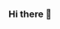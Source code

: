### Hi there 👋

<!--
**rennahweng/rennahweng** is a ✨ _special_ ✨ repository because its `README.md` (this file) appears on your GitHub profile.

[![Rennah's github stats](https://github-readme-stats.vercel.app/api?username=rennahweng&count_private=true&show_icons=true&theme=radical)](https://github.com/rennahweng/github-readme-stats)
![Github stats](https://github-readme-stats.vercel.app/api?username=rennahweng)

Here are some ideas to get you started:

- 📚 I'm currently a junior at Columbia University studying computer science and entrepreneurship
- 💼 I'm a software engineer intern/Co-Op
- 👩🏻‍💻 I'm into full-stack dev, mobile app dev, and data science
- 🌱 I’m currently learning web dev, UI/UX design, and product management
- 👯 I’m looking to collaborate on open source project
- 👧🏻 Pronouns: she/her/hers
- ⚡ Fun fact: ...

- 📫 How to reach me: rennahweng628@gmail.com
-->
